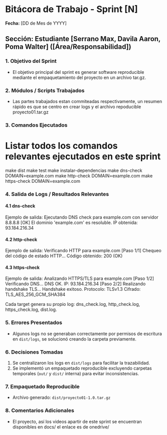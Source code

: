 # Bitácora de Trabajo - Sprint [N]

**Fecha:** [DD de Mes de YYYY]

## Sección: Estudiante [Serrano Max, Davila Aaron, Poma Walter] ([Área/Responsabilidad])

### 1. Objetivo del Sprint
- El objetivo principal del sprint es generar software reproducible mediante el empaquetamiento del proyecto en un archivo tar.gz.

### 2. Módulos / Scripts Trabajados
- Las partes trabajados estan commiteadas respectivamente, un resumen rápido es que se centro en crear logs y el archivo repoducible proyecto01.tar.gz

### 3. Comandos Ejecutados
# Listar todos los comandos relevantes ejecutados en este sprint
make dist
make test
make instalar-dependencias
make dns-check DOMAIN=example.com 
make http-check DOMAIN=example.com
make https-check DOMAIN=example.com

### 4. Salida de Logs / Resultados Relevantes

#### 4.1 dns-check
Ejemplo de salida:
Ejecutando DNS check para example.com con servidor 8.8.8.8
[OK] El dominio 'example.com' es resoluble.
IP obtenida: 93.184.216.34

#### 4.2 http-check
Ejemplo de salida:
Verificando HTTP para example.com
[Paso 1/1] Chequeo del código de estado HTTP...
Código obtenido: 200 (OK)

#### 4.3 https-check
Ejemplo de salida:
Analizando HTTPS/TLS para example.com
[Paso 1/2] Verificando DNS...
DNS OK. IP: 93.184.216.34
[Paso 2/2] Realizando handshake TLS...
Handshake exitoso.
Protocolo: TLSv1.3
Cifrado: TLS_AES_256_GCM_SHA384

Cada target genera su propio log: dns_check.log, http_check.log, https_check.log, dist.log.

### 5. Errores Presentados
- Algunos logs no se generaban correctamente por permisos de escritura en `dist/logs`, se solucionó creando la carpeta previamente.

### 6. Decisiones Tomadas
1. Se centralizaron los logs en `dist/logs` para facilitar la trazabilidad.
2. Se implementó un empaquetado reproducible excluyendo carpetas temporales (`out/` y `dist/` interna) para evitar inconsistencias.

### 7. Empaquetado Reproducible
- Archivo generado: `dist/proyecto01-1.0.tar.gz`

### 8. Comentarios Adicionales
- El proyecto, así los videos apartir de este sprint se encuentran disponibles en docs/ el enlace es de onedrive/
